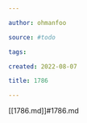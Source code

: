 ```yaml
---

author: ohmanfoo

source: #todo

tags: 

created: 2022-08-07

title: 1786

---
```

[[1786.md]]#1786.md